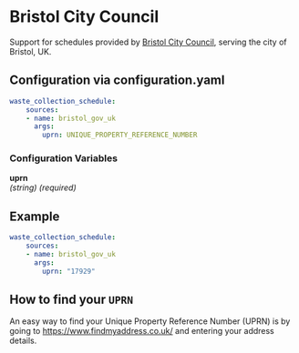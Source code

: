 # Bristol City Council

Support for schedules provided by [Bristol City Council](https://www.bristol.gov.uk/residents/bins-and-recycling/bins-and-recycling-collection-dates), serving the city of Bristol, UK.

## Configuration via configuration.yaml

```yaml
waste_collection_schedule:
    sources:
    - name: bristol_gov_uk
      args:
        uprn: UNIQUE_PROPERTY_REFERENCE_NUMBER
```

### Configuration Variables
**uprn**  
*(string) (required)*

## Example

```yaml
waste_collection_schedule:
    sources:
    - name: bristol_gov_uk
      args:
        uprn: "17929"
```

## How to find your `UPRN`

An easy way to find your Unique Property Reference Number (UPRN) is by going to <https://www.findmyaddress.co.uk/> and entering your address details.
